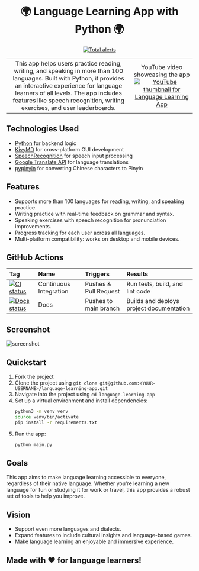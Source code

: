 <h1 align="center">
  🌍 Language Learning App with Python 🌍
</h1>

<div align="center">

[![Total alerts](https://img.shields.io/lgtm/alerts/g/YOUR_GITHUB_USERNAME/language-learning-app.svg?logo=lgtm&logoWidth=18)](https://lgtm.com/projects/g/YOUR_GITHUB_USERNAME/language-learning-app/alerts/)

</div>

<table border="0">
  <tr>
    <td align="center">
      This app helps users practice reading, writing, and speaking in more than 100 languages. Built with Python, it provides an interactive experience for language learners of all levels. The app includes features like speech recognition, writing exercises, and user leaderboards.
    </td>
    <td align="center">
      YouTube video showcasing the app
      <a href="https://www.youtube.com/watch?v=JasEYgm9m14">
        <img src="https://img.youtube.com/vi/JasEYgm9m14/0.jpg" alt="YouTube thumbnail for Language Learning App" />
      </a>
    </td>
  </tr>
</table>

## Technologies Used

- [Python](https://www.python.org) for backend logic
- [KivyMD](https://kivymd.readthedocs.io/en/latest) for cross-platform GUI development
- [SpeechRecognition](https://pypi.org/project/SpeechRecognition/) for speech input processing
- [Google Translate API](https://cloud.google.com/translate/docs) for language translations
- [pypinyin](https://pypi.org/project/pypinyin/) for converting Chinese characters to Pinyin

## Features

- Supports more than 100 languages for reading, writing, and speaking practice.
- Writing practice with real-time feedback on grammar and syntax.
- Speaking exercises with speech recognition for pronunciation improvements.
- Progress tracking for each user across all languages.
- Multi-platform compatibility: works on desktop and mobile devices.

## GitHub Actions

| Tag | Name | Triggers | Results |
| :--- |  :---  |  :--- | :--- |
| [![CI status](https://github.com/YOUR_GITHUB_USERNAME/language-learning-app/workflows/CI/badge.svg)](https://github.com/YOUR_GITHUB_USERNAME/language-learning-app/actions/workflows/ci.yml) | Continuous Integration | Pushes & Pull Request | Run tests, build, and lint code |
| [![Docs status](https://github.com/YOUR_GITHUB_USERNAME/language-learning-app/workflows/Docs/badge.svg)](https://github.com/YOUR_GITHUB_USERNAME/language-learning-app/actions/workflows/docs.yml) | Docs | Pushes to main branch | Builds and deploys project documentation |

## Screenshot

![screenshot](https://user-images.githubusercontent.com/YOUR_USERNAME/language-learning-app/screenshot.png)

## Quickstart

1. Fork the project
2. Clone the project using `git clone git@github.com:<YOUR-USERNAME>/language-learning-app.git`
3. Navigate into the project using `cd language-learning-app`
4. Set up a virtual environment and install dependencies:
    ```bash
    python3 -m venv venv
    source venv/bin/activate
    pip install -r requirements.txt
    ```
5. Run the app:
    ```bash
    python main.py
    ```
    
## Goals

This app aims to make language learning accessible to everyone, regardless of their native language. Whether you're learning a new language for fun or studying it for work or travel, this app provides a robust set of tools to help you improve.

## Vision

- Support even more languages and dialects.
- Expand features to include cultural insights and language-based games.
- Make language learning an enjoyable and immersive experience.

## Made with ❤️ for language learners!

